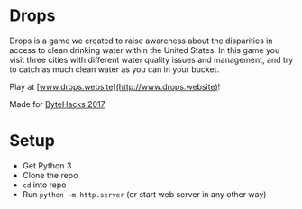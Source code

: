# Drops
Drops is a game we created to raise awareness about the disparities in access to clean drinking water within the United States. In this game you visit three cities with different water quality issues and management, and try to catch as much clean water as you can in your bucket.

Play at [www.drops.website](http://www.drops.website)!

Made for [ByteHacks 2017](https://bytehacks.com/)

# Setup
- Get Python 3
- Clone the repo
- `cd` into repo
- Run `python -m http.server` (or start web server in any other way)
